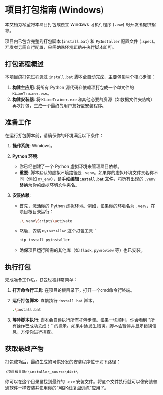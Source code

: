 
# 项目打包指南 (Windows)

本文档为希望将本项目打包成独立 Windows 可执行程序 (`.exe`) 的开发者提供指导。

项目内已包含完整的打包脚本 (`install.bat`) 和 `PyInstaller` 配置文件 (`.spec`)。开发者无需自行配置，只需确保环境正确并执行脚本即可。

## 打包流程概述

本项目的打包过程通过 `install.bat` 脚本全自动完成，主要包含两个核心步骤：

1.  **构建主应用**: 将所有 Python 源代码和依赖项打包成一个单文件的 `KLineTrainer.exe`。
2.  **构建安装器**: 将 `KLineTrainer.exe` 和其他必要的资源（如数据文件夹结构）再次打包，生成一个最终的用户友好型安装程序。

## 准备工作

在运行打包脚本前，请确保你的环境满足以下条件：

1.  **操作系统**: Windows。

2.  **Python 环境**:
    *   你已经创建了一个 Python 虚拟环境来管理项目依赖。
    *   **重要**: 脚本默认的虚拟环境路径是 `.venv`。如果你的虚拟环境文件夹名称不同（例如 `my_env`），请**手动编辑 `install.bat` 文件**，将所有出现的 `.venv` 替换为你的虚拟环境文件夹名。

3.  **安装依赖**:
    *   首先，激活你的 Python 虚拟环境。例如，如果你的环境名为 `.venv`，在项目根目录运行：
        ```bash
        .\.venv\Scripts\activate
        ```
    *   然后，安装 `PyInstaller` 这个打包工具：
        ```bash
        pip install pyinstaller
        ```
    *   确保项目运行所需的其他库（如 `flask`, `pywebview` 等）也已安装。

## 执行打包

完成准备工作后，打包过程非常简单：

1.  **打开命令行工具**: 在项目的根目录下，打开一个cmd命令行终端。

2.  **运行打包脚本**: 直接执行 `install.bat` 脚本。
    ```bash
    .\install.bat
    ```

3.  **等待脚本执行**: 脚本会自动执行所有打包步骤。如果一切顺利，你会看到 "所有操作已成功完成！" 的提示。如果中途发生错误，脚本会暂停并显示错误信息，方便你进行排查。

## 获取最终产物

打包成功后，最终生成的可供分发的安装程序位于以下路径：

```
<项目根目录>\installer_source\dist\
```

你可以在这个目录里找到最终的 `.exe` 安装文件。将这个文件执行就可以像安装普通软件一样安装并使用你的“A股K线复盘训练”应用了。
